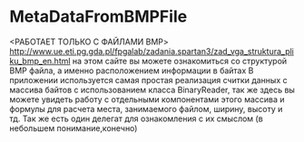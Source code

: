 # MetaDataFromBMPFile
<РАБОТАЕТ ТОЛЬКО С ФАЙЛАМИ BMP>
http://www.ue.eti.pg.gda.pl/fpgalab/zadania.spartan3/zad_vga_struktura_pliku_bmp_en.html на этом сайте вы можете ознакомиться 
 со структурой BMP файла, а именно расположением информации в байтах
 В приложении используется самая простая реализация считки данных с массива байтов с использованием класса BinaryReader, так же здесь вы можете увидеть работу с отдельными компонентами этого массива и формулы для расчета места, занимаемого файлом, ширину, высоту и тд. Так же есть один делегат для ознакомления с их смыслом (в небольшем понимание,конечно)
